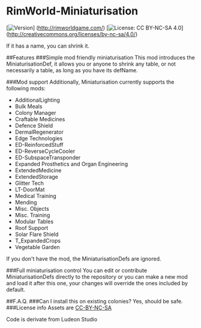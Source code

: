 # RimWorld-Miniaturisation

[![Version](https://img.shields.io/badge/Rimworld-A15-green.svg)]
(http://rimworldgame.com/)
[![License: CC BY-NC-SA 4.0](https://img.shields.io/badge/License-CC%20BY--NC--SA%204.0-blue.svg)]
(http://creativecommons.org/licenses/by-nc-sa/4.0/)

If it has a name, you can shrink it.

##Features
###Simple mod friendly miniaturisation
This mod introduces the MiniaturisationDef, it allows you or anyone to shrink any table, or not necessarily a table, as long as you have its defName.

###Mod support
Additionally, Miniaturisation currently supports the following mods:

- AdditionalLighting
- Bulk Meals
- Colony Manager
- Craftable Medicines
- Defence Shield
- DermalRegenerator
- Edge Technologies
- ED-ReinforcedStuff
- ED-ReverseCycleCooler
- ED-SubspaceTransponder
- Expanded Prosthetics and Organ Engineering
- ExtendedMedicine
- ExtendedStorage
- Glitter Tech
- LT-DoorMat
- Medical Training
- Mending
- Misc. Objects
- Misc. Training
- Modular Tables
- Roof Support
- Solar Flare Shield
- T_ExpandedCrops
- Vegetable Garden

If you don't have the mod, the MiniaturisationDefs are ignored.

###Full miniaturisation control
You can edit or contribute MiniaturisationDefs directly to the repository or you can make a new mod and load it after this one, your changes will override the ones included by default.

##F.A.Q.
###Can I install this on existing colonies?
Yes, should be safe.
###License info
Assets are [CC-BY-NC-SA](https://creativecommons.org/licenses/by-nc-sa/4.0/)

Code is derivate from Ludeon Studio
